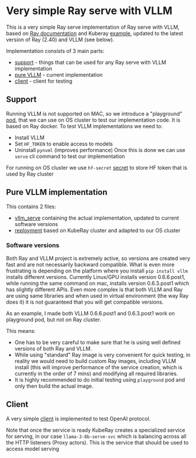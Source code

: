 # Very simple Ray serve with VLLM

This is a very simple Ray serve implementation of Ray serve with VLLM, based on 
[Ray documentation](https://docs.ray.io/en/latest/serve/tutorials/vllm-example.html) and Kuberay
[example](https://github.com/ray-project/kuberay/tree/master/ray-operator/config/samples/vllm), updated 
to the latest version of Ray (2.40) and VLLM (see below).

Implementation consists of 3 main parts:
* [support](../support) - things that can be used for any Ray serve with VLLM implementation
* [pure VLLM](.) - current implementation
* [client](../client) - client for testing

## Support

Running VLLM is not supported on MAC, so we introduce a "playground" [pod](../support/pod.yaml), 
that we can use on OS cluster to test our implementation code. It is based on Ray docker. To test 
VLLM implementations we need to:
* Install VLLM
* Set `HF_TOKEN` to enable access to models
* Uninstall `pynvml` (improves performance)
Once this is done we can use `serve` cli command to test our implementation

For running on OS cluster we use `hf-secret` [secret](../support/hf_secret.yaml) to store HF token
that is used by Ray cluster

## Pure VLLM implementation

This contains 2 files:
* [vllm_serve](vllm_serve_066_post1.py) containing the actual implementation, updated to current software versions
* [reployment](ray-service.vllm.yaml) based on KubeRay cluster and adapted to our OS cluster

### Software versions

Both Ray and VLLM project is extremely active, so versions are created very fast and are not necessarily backward 
compatible. What is even more frustrating is depending on the platform where you install `pip install vllm` installs 
different versions. Currently Linux/GPU installs version 0.6.6.post1, while running the same command on mac, installs
version 0.6.3.post1 which has slightly different APIs. Even more complex is that both VLLM and Ray are using 
same libraries and when used in virtual environment (the way Ray does it) it is not guaranteed that you will
get compatible versions.

As an example, I made both VLLM 0.6.6.post1 and 0.6.3.post1 work on playground pod, but not on Ray cluster.

This means:
* One has to be very careful to make sure that he is using well defined versions of both Ray and VLLM.
* While using "standard" Ray image is very convenient for quick testing, in reality we would need to build 
custom Ray images, including VLLM install (this will improve performance of the service creation, which is
currently in the order of 7 mins) and modifying all required libraries. 
* It is highly recommended to do initial testing using `playground` pod and only then build the actual image.

## Client

A very simple [client](../client/query.py) is implemented to test OpenAI protocol. 

Note that once the service is ready KubeRay creates a specialized service for serving, in our case
`llama-3-8b-serve-svc` which is balancing across all the HTTP listeners (Proxy actors). This is the 
service that should be used to access model serving

